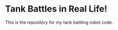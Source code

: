 # Tank Battles in Real Life!
This is the repository for my tank battling robot code.
<a ref="https://www.google.com"></a>
